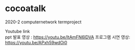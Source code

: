 # cocoatalk
2020-2 computernetwork termproject

Youtube link \
ppt 발표 영상 : https://youtu.be/ltAmFN6IDVA 
  프로그램 시연 영상:  https://youtu.be/APxh59wdOi0
